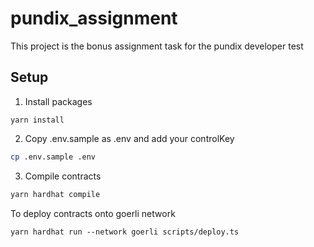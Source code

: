 # pundix_assignment

This project is the bonus assignment task for the pundix developer test

## Setup

1. Install packages
```
yarn install
```
2. Copy .env.sample as .env and add your controlKey

```bash
cp .env.sample .env
```

3. Compile contracts

```bash
yarn hardhat compile
```

To deploy contracts onto goerli network
```shell
yarn hardhat run --network goerli scripts/deploy.ts
```
